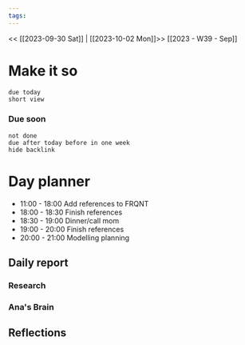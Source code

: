 ```yaml
---
tags:
---
```

<< [[2023-09-30 Sat]] | [[2023-10-02 Mon]]>>
[[2023 - W39 - Sep]]
# Make it so
```tasks
due today
short view
```
### Due **soon**
```tasks
not done
due after today before in one week
hide backlink
```
# Day planner
- 11:00 - 18:00 Add references to FRQNT
- 18:00 - 18:30 Finish references
- 18:30 - 19:00 Dinner/call mom
- 19:00 - 20:00 Finish references
- 20:00 - 21:00 Modelling planning



## Daily report
### Research

### Ana's Brain


## Reflections

